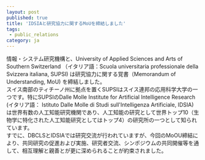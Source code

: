 ```yaml
---
layout: post
published: true
title: 'IDSIAと研究協力に関するMoUを締結しました'
tags:
 - public_relations
category: ja
---
```

情報・システム研究機構と、University of Applied Sciences and Arts of Southern Switzerland （イタリア語：Scuola universitaria professionale della Svizzera italiana, SUPSI) は研究協力に関する覚書（Memorandum of Understanding, MoU) を締結しました。<br/>
スイス南部のティチーノ州に拠点を置くSUPSIはスイス連邦の応用科学大学の一つです。特にSUPSIのDalle Molle Institute for Artificial Intelligence Research (イタリア語： Istituto Dalle Molle di Studi sull'Intelligenza Artificiale, IDSIA) は世界有数の人工知能研究機関であり、人工知能の研究として世界トップ10（生物学に特化された人工知能研究としてはトップ4）の研究所の一つとして知られています。<br/>
すでに、DBCLSとIDSIAでは研究交流が行われていますが、今回のMoOU締結により、共同研究の促進および実施、研究者交流、シンポジウムの共同開催等を通して、相互理解と親善とが更に深められることが約束されました。
